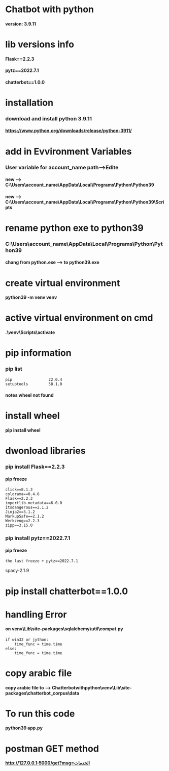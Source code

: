 # Chatbot with python 
#### version: 3.9.11

#  lib versions info
#### Flask==2.2.3
#### pytz==2022.7.1
#### chatterbot==1.0.0

# installation
### download and install python 3.9.11
#### https://www.python.org/downloads/release/python-3911/

# add in Evvironment Variables
### User variable for account_name path-->Edite
#### new --> C:\Users\account_name\AppData\Local\Programs\Python\Python39
#### new --> C:\Users\account_name\AppData\Local\Programs\Python\Python39\Scripts

# rename python exe to python39
### C:\Users\account_name\AppData\Local\Programs\Python\Python39
#### chang from python.exe --> to python39.exe

# create virtual environment
#### python39 -m venv venv

# active virtual environment on cmd
#### .\venv\Scripts\activate
# pip information
### pip list
    pip                22.0.4
    setuptools         58.1.0
#### notes wheel not found
# install wheel
#### pip install wheel


# dwonload libraries
### pip install Flask==2.2.3
#### pip freeze
    click==8.1.3
    colorama==0.4.6
    Flask==2.2.3
    importlib-metadata==6.0.0
    itsdangerous==2.1.2
    Jinja2==3.1.2
    MarkupSafe==2.1.2
    Werkzeug==2.2.3
    zipp==3.15.0


### pip install pytz==2022.7.1
#### pip freeze
    the last freeze + pytz==2022.7.1

spacy-2.1.9

# pip install chatterbot==1.0.0

# handling Error
#### on venv\Lib\site-packages\sqlalchemy\util\compat.py
    if win32 or jython:
        time_func = time.time
    else:
        time_func = time.time
# copy arabic file
#### copy arabic file to --> Chatterbotwithpython\venv\Lib\site-packages\chatterbot_corpus\data

# To run this code
#### python39 app.py
# postman GET method
#### http://127.0.0.1:5000/get?msg=الخدمات